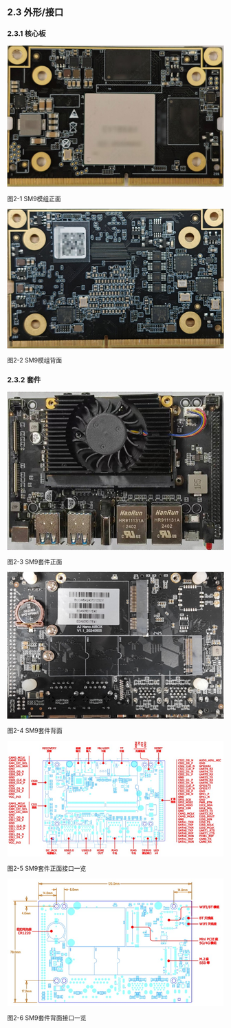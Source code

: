 ## 2.3 外形/接口

### 2.3.1 核心板

![](../../pics/2.1.jpg)

图2-1 SM9模组正面

![](../../pics/2.2.jpg)

图2-2 SM9模组背面

### 2.3.2 套件

![](../../pics/2.3.jpg)

图2-3 SM9套件正面

![](../../pics/2.4.jpg)

图2-4 SM9套件背面

![](../../pics/2.5.jpg)

图2-5 SM9套件正面接口一览

![](../../pics/2.6.jpg)

图2-6 SM9套件背面接口一览